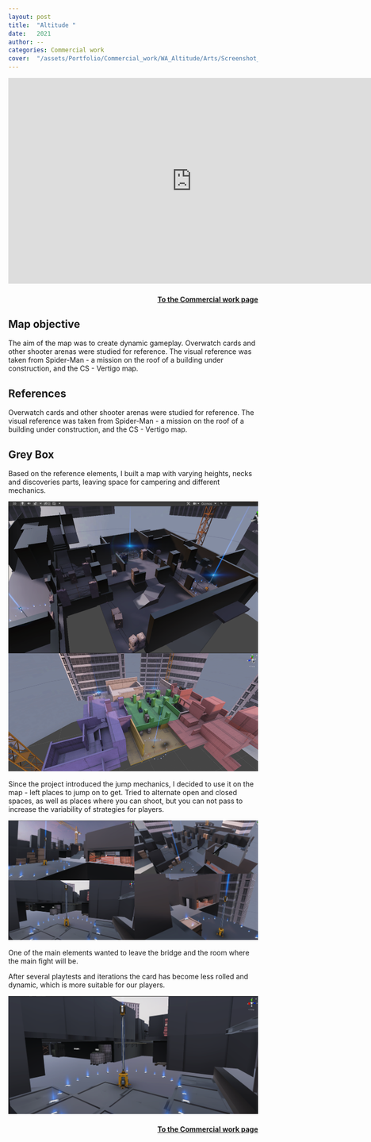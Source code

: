 ```yaml
---
layout: post
title:  "Altitude "
date:   2021
author: --
categories: Commercial work
cover:  "/assets/Portfolio/Commercial_work/WA_Altitude/Arts/Screenshot_11.png"
---
```


<iframe width="740" height="415" src="https://www.youtube.com/embed/nJyqu1BFS2M?si=ZM1syxz8aupghnf9" title="YouTube video player" frameborder="0" allow="accelerometer; autoplay; clipboard-write; encrypted-media; gyroscope; picture-in-picture; web-share" referrerpolicy="strict-origin-when-cross-origin" allowfullscreen></iframe>

<div style="text-align: right;">
<h4><a href="/data/Commercial_work">To the Commercial work page</a></h4>
</div>

<h2>Map objective</h2>

The aim of the map was to create dynamic gameplay.
Overwatch cards and other shooter arenas were studied for reference.
The visual reference was taken from Spider-Man - a mission on the roof of a building under construction, and the CS - Vertigo map.

<h2>References</h2>


Overwatch cards and other shooter arenas were studied for reference.
The visual reference was taken from Spider-Man - a mission on the roof of a building under construction, and the CS - Vertigo map.

<h2>Grey Box</h2>

Based on the reference elements, I built a map with varying heights, necks and discoveries parts, leaving space for campering and different mechanics.

<a href="/assets/Portfolio/Commercial_work/WA_Altitude/Arts/2.png" data-lightbox="refs" data-title="Refs">
  <img src="/assets/Portfolio/Commercial_work/WA_Altitude/Arts/2.png">
</a>

Since the project introduced the jump mechanics, I decided to use it on the map - left places to jump on to get.  Tried to alternate open and closed spaces, as well as places where you can shoot, but you can not pass to increase the variability of strategies for players.

<a href="/assets/Portfolio/Commercial_work/WA_Altitude/Arts/3.png" data-lightbox="refs" data-title="Refs">
  <img src="/assets/Portfolio/Commercial_work/WA_Altitude/Arts/3.png">
</a>

One of the main elements wanted to leave the bridge and the room where the main fight will be.


After several playtests and iterations the card has become less rolled and dynamic, which is more suitable for our players.

<a href="/assets/Portfolio/Commercial_work/WA_Altitude/Arts/Screenshot_18.png" data-lightbox="refs" data-title="Refs">
  <img src="/assets/Portfolio/Commercial_work/WA_Altitude/Arts/Screenshot_18.png">
</a>

<div style="text-align: right;">
<h4><a href="/data/Commercial_work">To the Commercial work page</a></h4>
</div>
